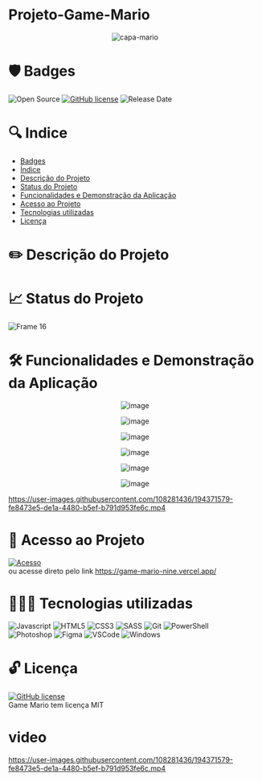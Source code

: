 # Projeto-Game-Mario

<p align="center">
<img src="https://user-images.githubusercontent.com/108281436/194373200-a41ec0c4-e7f9-409c-95b8-40b1e7dc1e73.PNG" alt="capa-mario"/>
</p>


# 🛡️ Badges
![Open Source](https://img.shields.io/badge/OpenSource-%E2%9D%A4-green)
[![GitHub license](https://img.shields.io/github/license/Naereen/StrapDown.js.svg)](https://github.com/Naereen/StrapDown.js/blob/master/LICENSE)
![Release Date](https://img.shields.io/badge/release%20date-september-green)


# 🔍 Indice

* [Badges](#Badges)
* [Índice](#Índice)
* [Descrição do Projeto](https://github.com/elielgomes/Projeto-Gerador-QRCode/blob/main/README.md#%EF%B8%8F-descri%C3%A7%C3%A3o-do-projeto)
* [Status do Projeto](https://github.com/elielgomes/Projeto-Gerador-QRCode/blob/main/README.md#-status-do-projeto)
* [Funcionalidades e Demonstração da Aplicação](https://github.com/elielgomes/Projeto-Gerador-QRCode/blob/main/README.md#%EF%B8%8F-funcionalidades-e-demonstra%C3%A7%C3%A3o-da-aplica%C3%A7%C3%A3o)
* [Acesso ao Projeto](https://github.com/elielgomes/Projeto-Gerador-QRCode/blob/main/README.md#-acesso-ao-projeto)
* [Tecnologias utilizadas](https://github.com/elielgomes/Projeto-Gerador-QRCode/blob/main/README.md#-tecnologias-utilizadas)
* [Licença](https://github.com/elielgomes/Projeto-Gerador-QRCode/blob/main/README.md#-licen%C3%A7a)


# ✏️ Descrição do Projeto

# 📈 Status do Projeto
![Frame 16](https://user-images.githubusercontent.com/108281436/192803852-d0a0e110-a351-4eb9-ad0e-95cb36a0bb49.png)


# 🛠️ Funcionalidades e Demonstração da Aplicação

<p align="center">
  <img src="https://user-images.githubusercontent.com/108281436/194374427-83c60891-eb01-42a1-a3dd-edf53130f4b1.png" alt="image"/>
</p>

<p align="center">
  <img src="https://user-images.githubusercontent.com/108281436/194374444-b75f9e84-7210-439a-bac5-459e2ff87a4b.png" alt="image"/>
</p>

<p align="center">
   <img src="https://user-images.githubusercontent.com/108281436/194374459-5d8835e3-acdb-4c1f-885a-228e6a5b06f5.png" alt="image"/>
</p>


<p align="center">
   <img src="https://user-images.githubusercontent.com/108281436/194374506-c56deace-8e9c-4dc7-988e-a0c46339b841.png" alt="image"/>
</p>

<p align="center">
   <img src="https://user-images.githubusercontent.com/108281436/194374573-454df7e6-5139-416b-ad3c-0d918676ac98.png" alt="image"/>
</p>

<p align="center">
   <img src="https://user-images.githubusercontent.com/108281436/194374592-605a89f3-ba8f-49af-b23f-13fb267fa4d4.png" alt="image"/>
</p>


https://user-images.githubusercontent.com/108281436/194371579-fe8473e5-de1a-4480-b5ef-b791d953fe6c.mp4

# 🔑 Acesso ao Projeto

[![Acesso](https://user-images.githubusercontent.com/108281436/192802838-0c7abeda-f41a-4c34-86c7-ead30e2b223c.png)](https://game-mario-nine.vercel.app/) <br>
ou acesse direto pelo link https://game-mario-nine.vercel.app/

# 👨🏻‍💻 Tecnologias utilizadas

![Javascript](https://img.shields.io/badge/JavaScript-F7DF1E?style=for-the-badge&logo=javascript&logoColor=black)
![HTML5](https://img.shields.io/badge/HTML5-E34F26?style=for-the-badge&logo=html5&logoColor=white)
![CSS3](https://img.shields.io/badge/CSS3-1572B6?style=for-the-badge&logo=css3&logoColor=white)
![SASS](https://img.shields.io/badge/Sass-CC6699?style=for-the-badge&logo=sass&logoColor=white)
![Git](https://img.shields.io/badge/Git-E34F26?style=for-the-badge&logo=git&logoColor=white)
![PowerShell](https://img.shields.io/badge/Powershell-2CA5E0?style=for-the-badge&logo=powershell&logoColor=white)
<br>
![Photoshop](https://img.shields.io/badge/Adobe%20Photoshop-31A8FF?style=for-the-badge&logo=Adobe%20Photoshop&logoColor=black)
![Figma](https://img.shields.io/badge/Figma-F24E1E?style=for-the-badge&logo=figma&logoColor=white)
![VSCode](https://img.shields.io/badge/Visual_Studio_Code-0078D4?style=for-the-badge&logo=visual%20studio%20code&logoColor=white)
![Windows](https://img.shields.io/badge/Windows-0078D6?style=for-the-badge&logo=windows&logoColor=white)

# 🔓 Licença

[![GitHub license](https://img.shields.io/github/license/Naereen/StrapDown.js.svg)](https://github.com/Naereen/StrapDown.js/blob/master/LICENSE) <br>
Game Mario tem licença MIT

# video
https://user-images.githubusercontent.com/108281436/194371579-fe8473e5-de1a-4480-b5ef-b791d953fe6c.mp4

